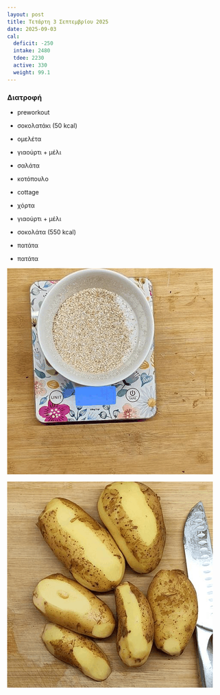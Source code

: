 ```yaml
---
layout: post
title: Τετάρτη 3 Σεπτεμβρίου 2025
date: 2025-09-03
cal:
  deficit: -250
  intake: 2480
  tdee: 2230
  active: 330
  weight: 99.1
---
```


### Διατροφή

- preworkout
- σοκολατάκι (50 kcal)

- ομελέτα
- γιαούρτι + μέλι

- σαλάτα

- κοτόπουλο
- cottage
- χόρτα
- γιαούρτι + μέλι
- σοκολάτα (550 kcal)
- πατάτα
- πατάτα




![pic](/pics/2025-09-03/out.gif)<br>

![pic](/pics/2025-09-03/potato.gif)<br>